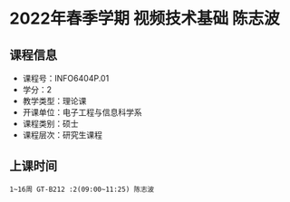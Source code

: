 # 2022年春季学期 视频技术基础 陈志波






## 课程信息

- 课程号：INFO6404P.01
- 学分：2
- 教学类型：理论课
- 开课单位：电子工程与信息科学系
- 课程类别：硕士
- 课程层次：研究生课程

## 上课时间

```
1~16周 GT-B212 :2(09:00~11:25) 陈志波
```

